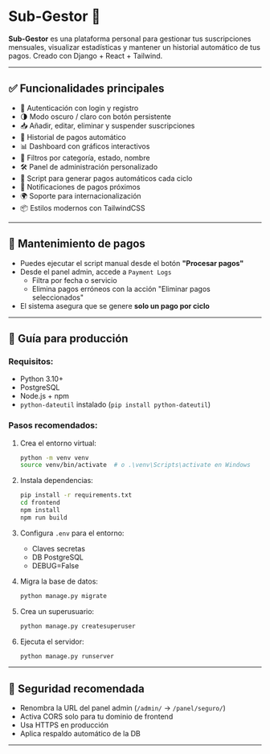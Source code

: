 # Sub-Gestor 💸

**Sub-Gestor** es una plataforma personal para gestionar tus suscripciones mensuales, visualizar estadísticas y mantener un historial automático de tus pagos. Creado con Django + React + Tailwind.

---

## ✅ Funcionalidades principales

- 🔐 Autenticación con login y registro
- 🌗 Modo oscuro / claro con botón persistente
- 📥 Añadir, editar, eliminar y suspender suscripciones
- 🧾 Historial de pagos automático
- 📊 Dashboard con gráficos interactivos
- 🔎 Filtros por categoría, estado, nombre
- 🛠️ Panel de administración personalizado
- 🔁 Script para generar pagos automáticos cada ciclo
- 🔔 Notificaciones de pagos próximos
- 🌍 Soporte para internacionalización
- 📦 Estilos modernos con TailwindCSS

---

## 🧹 Mantenimiento de pagos

- Puedes ejecutar el script manual desde el botón **"Procesar pagos"**
- Desde el panel admin, accede a `Payment Logs`
  - Filtra por fecha o servicio
  - Elimina pagos erróneos con la acción "Eliminar pagos seleccionados"
- El sistema asegura que se genere **solo un pago por ciclo**

---

## 🚀 Guía para producción

### Requisitos:

- Python 3.10+
- PostgreSQL
- Node.js + npm
- `python-dateutil` instalado (`pip install python-dateutil`)

### Pasos recomendados:

1. Crea el entorno virtual:

   ```bash
   python -m venv venv
   source venv/bin/activate  # o .\venv\Scripts\activate en Windows
   ```

2. Instala dependencias:

   ```bash
   pip install -r requirements.txt
   cd frontend
   npm install
   npm run build
   ```

3. Configura `.env` para el entorno:

   - Claves secretas
   - DB PostgreSQL
   - DEBUG=False

4. Migra la base de datos:

   ```bash
   python manage.py migrate
   ```

5. Crea un superusuario:

   ```bash
   python manage.py createsuperuser
   ```

6. Ejecuta el servidor:

   ```bash
   python manage.py runserver
   ```

---

## 🔐 Seguridad recomendada

- Renombra la URL del panel admin (`/admin/` → `/panel/seguro/`)
- Activa CORS solo para tu dominio de frontend
- Usa HTTPS en producción
- Aplica respaldo automático de la DB

---